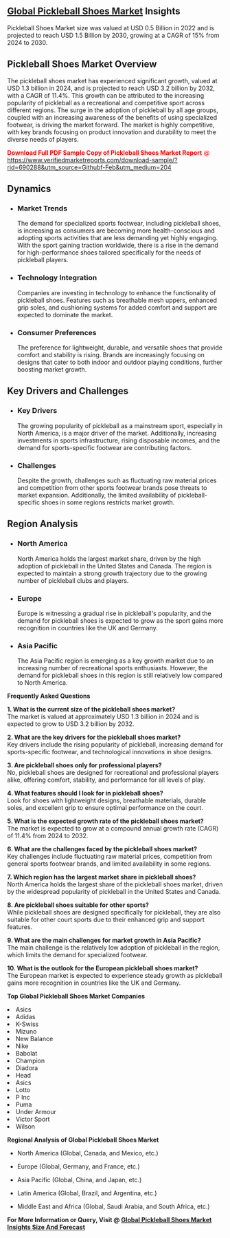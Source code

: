 <h2><a href="https://www.verifiedmarketreports.com/download-sample/?rid=690288&amp;utm_source=Githubf&amp;utm_medium=204" target="_blank">Global Pickleball Shoes Market</a> Insights</h2><p>Pickleball Shoes Market size was valued at USD 0.5 Billion in 2022 and is projected to reach USD 1.5 Billion by 2030, growing at a CAGR of 15% from 2024 to 2030.</p><p> <h2>Pickleball Shoes Market Overview</h2> <p>The pickleball shoes market has experienced significant growth, valued at USD 1.3 billion in 2024, and is projected to reach USD 3.2 billion by 2032, with a CAGR of 11.4%. This growth can be attributed to the increasing popularity of pickleball as a recreational and competitive sport across different regions. The surge in the adoption of pickleball by all age groups, coupled with an increasing awareness of the benefits of using specialized footwear, is driving the market forward. The market is highly competitive, with key brands focusing on product innovation and durability to meet the diverse needs of players.</p> <p><p><span class=""><span style="color: #ff0000;"><strong>Download Full PDF Sample Copy of Pickleball Shoes Market Report</strong> @ </span><a href="https://www.verifiedmarketreports.com/download-sample/?rid=690288&amp;utm_source=Githubf-Feb&amp;utm_medium=204" target="_blank">https://www.verifiedmarketreports.com/download-sample/?rid=690288&amp;utm_source=Githubf-Feb&amp;utm_medium=204</a></span></p></p> <h2>Dynamics</h2> <ul> <li><h3>Market Trends</h3> The demand for specialized sports footwear, including pickleball shoes, is increasing as consumers are becoming more health-conscious and adopting sports activities that are less demanding yet highly engaging. With the sport gaining traction worldwide, there is a rise in the demand for high-performance shoes tailored specifically for the needs of pickleball players.</li> <li><h3>Technology Integration</h3> Companies are investing in technology to enhance the functionality of pickleball shoes. Features such as breathable mesh uppers, enhanced grip soles, and cushioning systems for added comfort and support are expected to dominate the market.</li> <li><h3>Consumer Preferences</h3> The preference for lightweight, durable, and versatile shoes that provide comfort and stability is rising. Brands are increasingly focusing on designs that cater to both indoor and outdoor playing conditions, further boosting market growth.</li> </ul> <h2>Key Drivers and Challenges</h2> <ul> <li><h3>Key Drivers</h3> The growing popularity of pickleball as a mainstream sport, especially in North America, is a major driver of the market. Additionally, increasing investments in sports infrastructure, rising disposable incomes, and the demand for sports-specific footwear are contributing factors.</li> <li><h3>Challenges</h3> Despite the growth, challenges such as fluctuating raw material prices and competition from other sports footwear brands pose threats to market expansion. Additionally, the limited availability of pickleball-specific shoes in some regions restricts market growth.</li> </ul> <h2>Region Analysis</h2> <ul> <li><h3>North America</h3> North America holds the largest market share, driven by the high adoption of pickleball in the United States and Canada. The region is expected to maintain a strong growth trajectory due to the growing number of pickleball clubs and players.</li> <li><h3>Europe</h3> Europe is witnessing a gradual rise in pickleball's popularity, and the demand for pickleball shoes is expected to grow as the sport gains more recognition in countries like the UK and Germany.</li> <li><h3>Asia Pacific</h3> The Asia Pacific region is emerging as a key growth market due to an increasing number of recreational sports enthusiasts. However, the demand for pickleball shoes in this region is still relatively low compared to North America.</li> </ul> <p><strong>Frequently Asked Questions</strong></p> <p><strong>1. What is the current size of the pickleball shoes market?</strong><br> The market is valued at approximately USD 1.3 billion in 2024 and is expected to grow to USD 3.2 billion by 2032.</p> <p><strong>2. What are the key drivers for the pickleball shoes market?</strong><br> Key drivers include the rising popularity of pickleball, increasing demand for sports-specific footwear, and technological innovations in shoe designs.</p> <p><strong>3. Are pickleball shoes only for professional players?</strong><br> No, pickleball shoes are designed for recreational and professional players alike, offering comfort, stability, and performance for all levels of play.</p> <p><strong>4. What features should I look for in pickleball shoes?</strong><br> Look for shoes with lightweight designs, breathable materials, durable soles, and excellent grip to ensure optimal performance on the court.</p> <p><strong>5. What is the expected growth rate of the pickleball shoes market?</strong><br> The market is expected to grow at a compound annual growth rate (CAGR) of 11.4% from 2024 to 2032.</p> <p><strong>6. What are the challenges faced by the pickleball shoes market?</strong><br> Key challenges include fluctuating raw material prices, competition from general sports footwear brands, and limited availability in some regions.</p> <p><strong>7. Which region has the largest market share in pickleball shoes?</strong><br> North America holds the largest share of the pickleball shoes market, driven by the widespread popularity of pickleball in the United States and Canada.</p> <p><strong>8. Are pickleball shoes suitable for other sports?</strong><br> While pickleball shoes are designed specifically for pickleball, they are also suitable for other court sports due to their enhanced grip and support features.</p> <p><strong>9. What are the main challenges for market growth in Asia Pacific?</strong><br> The main challenge is the relatively low adoption of pickleball in the region, which limits the demand for specialized footwear.</p> <p><strong>10. What is the outlook for the European pickleball shoes market?</strong><br> The European market is expected to experience steady growth as pickleball gains more recognition in countries like the UK and Germany.</p> </p><p><strong>Top Global Pickleball Shoes Market Companies</strong></p><div data-test-id=""><p><li>Asics</li><li> Adidas</li><li> K-Swiss</li><li> Mizuno</li><li> New Balance</li><li> Nike</li><li> Babolat</li><li> Champion</li><li> Diadora</li><li> Head</li><li> Asics</li><li> Lotto</li><li> P Inc</li><li> Puma</li><li> Under Armour</li><li> Victor Sport</li><li> Wilson</li></p><div><strong>Regional Analysis of&nbsp;Global Pickleball Shoes Market</strong></div><ul><li dir="ltr"><p dir="ltr">North America&nbsp;(Global, Canada, and Mexico, etc.)</p></li><li dir="ltr"><p dir="ltr">Europe (Global, Germany, and France, etc.)</p></li><li dir="ltr"><p dir="ltr">Asia Pacific&nbsp;(Global, China, and Japan, etc.)</p></li><li dir="ltr"><p dir="ltr">Latin America&nbsp;(Global, Brazil, and Argentina, etc.)</p></li><li dir="ltr">Middle East and Africa&nbsp;(Global, Saudi Arabia, and South Africa, etc.)</li></ul><p><strong>For More Information or Query, Visit @&nbsp;</strong><strong><a href="https://www.verifiedmarketreports.com/product/pickleball-shoes-market/?utm_source=Githubf&amp;utm_medium=204" target="_blank">Global Pickleball Shoes Market Insights Size And Forecast</a></strong></p></div>
